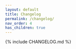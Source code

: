 ```yaml
---
layout: default
title: Changelog
permalink: /changelog/
nav_order: 4
has_children: true
---
```


{% include CHANGELOG.md %}
